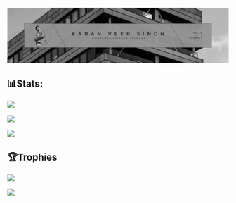 ![img](assets/IMG_7047.PNG)
## 📊Stats:

![](https://github-readme-stats.vercel.app/api?username=karanveersingh05&theme=midnight-aliceblue&hide_border=false&include_all_commits=false&count_private=false)<br/>

![](https://github-readme-streak-stats.herokuapp.com/?user=karanveersingh05&theme=midnight-aliceblue&hide_border=false)<br/>

![](https://github-readme-stats.vercel.app/api/top-langs/?username=karanveersingh05&theme=midnight-aliceblue&hide_border=false&include_all_commits=false&count_private=false&layout=compact)

## 🏆Trophies
![](https://github-profile-trophy.vercel.app/?username=karanveersingh05&theme=monokai&no-frame=true&no-bg=true&margin-w=4)

![](https://quotes-github-readme.vercel.app/api?type=horizontal&theme=radical)